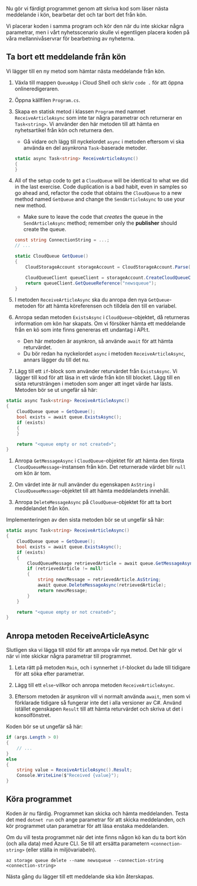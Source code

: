 Nu gör vi färdigt programmet genom att skriva kod som läser nästa meddelande i kön, bearbetar det och tar bort det från kön. 

Vi placerar koden i samma program och kör den när du inte skickar några parametrar, men i vårt nyhetsscenario skulle vi egentligen placera koden på våra mellannivåservrar för bearbetning av nyheterna.

## <a name="dequeue-a-message"></a>Ta bort ett meddelande från kön

Vi lägger till en ny metod som hämtar nästa meddelande från kön.

1. Växla till mappen `QueueApp` i Cloud Shell och skriv `code .` för att öppna onlineredigeraren.
 
1. Öppna källfilen `Program.cs`.

1. Skapa en statisk metod i klassen `Program` med namnet `ReceiveArticleAsync` som inte tar några parametrar och returnerar en `Task<string>`. Vi använder den här metoden till att hämta en nyhetsartikel från kön och returnera den.
    - Gå vidare och lägg till nyckelordet `async` i metoden eftersom vi ska använda en del asynkrona `Task`-baserade metoder.

    ```csharp
    static async Task<string> ReceiveArticleAsync()
    {
    }

1. All of the setup code to get a `CloudQueue` will be identical to what we did in the last exercise. Code duplication is a bad habit, even in samples so go ahead and, refactor the code that obtains the `CloudQueue` to a new method named `GetQueue` and change the `SendArticleAsync` to use your new method.
     - Make sure to leave the code that _creates_ the queue in the `SendArticleAsync` method; remember only the **publisher** should create the queue.

    ```csharp
    const string ConnectionString = ...;
    // ...

    static CloudQueue GetQueue()
    {
        CloudStorageAccount storageAccount = CloudStorageAccount.Parse(ConnectionString);
    
        CloudQueueClient queueClient = storageAccount.CreateCloudQueueClient();
        return queueClient.GetQueueReference("newsqueue");
    }
    ```
    
1. I metoden `ReceiveArticleAsync` ska du anropa den nya `GetQueue`-metoden för att hämta köreferensen och tilldela den till en variabel.

1. Anropa sedan metoden `ExistsAsync` i `CloudQueue`-objektet, då returneras information om kön har skapats. Om vi försöker hämta ett meddelande från en kö som inte finns genereras ett undantag i API:t.
    - Den här metoden är asynkron, så använde `await` för att hämta returvärdet.
    - Du bör redan ha nyckelordet `async` i metoden `ReceiveArticleAsync`, annars lägger du till det nu.


1. Lägg till ett `if`-block som använder returvärdet från `ExistsAsync`. Vi lägger till kod för att läsa in ett värde från kön till blocket. Lägg till en sista retursträngen i metoden som anger att inget värde har lästs. Metoden bör se ut ungefär så här:

```csharp
static async Task<string> ReceiveArticleAsync()
{
    CloudQueue queue = GetQueue();
    bool exists = await queue.ExistsAsync();
    if (exists)
    {
    }

    return "<queue empty or not created>";
}
```

1. Anropa `GetMessageAsync` i `CloudQueue`-objektet för att hämta den första `CloudQueueMessage`-instansen från kön. Det returnerade värdet blir `null` om kön är tom.

1. Om värdet inte är null använder du egenskapen `AsString` i `CloudQueueMessage`-objektet till att hämta meddelandets innehåll.

1. Anropa `DeleteMessageAsync` på `CloudQueue`-objektet för att ta bort meddelandet från kön.

Implementeringen av den sista metoden bör se ut ungefär så här:

```csharp
static async Task<string> ReceiveArticleAsync()
{
    CloudQueue queue = GetQueue();
    bool exists = await queue.ExistsAsync();
    if (exists)
    {
        CloudQueueMessage retrievedArticle = await queue.GetMessageAsync();
        if (retrievedArticle != null)
        {
            string newsMessage = retrievedArticle.AsString;
            await queue.DeleteMessageAsync(retrievedArticle);
            return newsMessage;
        }
    }

    return "<queue empty or not created>";
}
```

## <a name="call-the-receivearticleasync-method"></a>Anropa metoden ReceiveArticleAsync

Slutligen ska vi lägga till stöd för att anropa vår nya metod. Det här gör vi när vi inte skickar några parametrar till programmet.

1. Leta rätt på metoden `Main`, och i synnerhet `if`-blocket du lade till tidigare för att söka efter parametrar.

1. Lägg till ett `else`-villkor och anropa metoden `ReceiveArticleAsync`. 

1. Eftersom metoden är asynkron vill vi normalt använda `await`, men som vi förklarade tidigare så fungerar inte det i alla versioner av C#. Använd istället egenskapen `Result` till att hämta returvärdet och skriva ut det i konsolfönstret.

Koden bör se ut ungefär så här:

```csharp
if (args.Length > 0)
{
    // ...
}
else
{
    string value = ReceiveArticleAsync().Result;
    Console.WriteLine($"Received {value}");
}
```

## <a name="execute-the-application"></a>Köra programmet

Koden är nu färdig. Programmet kan skicka och hämta meddelanden. Testa det med `dotnet run` och ange parametrar för att skicka meddelanden, och kör programmet utan parametrar för att läsa enstaka meddelanden.

Om du vill testa programmet när det inte finns någon kö kan du ta bort kön (och alla data) med Azure CLI. Se till att ersätta parametern `<connection-string>` (eller ställa in miljövariabeln).

```azurecli
az storage queue delete --name newsqueue --connection-string <connection-string> 
```

Nästa gång du lägger till ett meddelande ska kön återskapas.